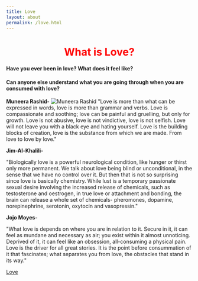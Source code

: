 ```yaml
---
title: Love
layout: about
permalink: /love.html
---
```

# **<center><font color="red">What is Love?</font></center>**


#### Have you ever been in **love**? What does it feel like?

#### Can anyone else understand what you are going through when you are consumed with **love**? 


**Muneera Rashid-**
![Muneera Rashid](/assets/images/MRashida.webp)
"Love is more than what can be expressed in words, love is more than grammar and verbs. Love is compassionate and soothing; love can be painful and gruelling, but only for growth. Love is not abusive, love is not vindictive, love is not selfish. Love will not leave you with a black eye and hating yourself. Love is the building blocks of creation, love is the substance from which we are made. From love to love by love."


**Jim-Al-Khalili-**

"Biologically love is a powerful neurological condition, like hunger or thirst only more permanent. We talk about love being blind or unconditional, in the sense that we have no control over it. But then that is not so surprising since love is basically chemistry. While lust is a temporary passionate sexual desire involving the increased release of chemicals, such as testosterone and oestrogen, in true love or attachment and bonding, the brain can release a whole set of chemicals- pheromones, dopamine, norepinephrine, serotonin, oxytocin and vasopressin."


**Jojo Moyes-**

"What love is depends on where you are in relation to it. Secure in it, it can feel as mundane and necessary as air; you exist within it almost unnoticing. Deprived of it, it can feel like an obsession, all-consuming a physical pain. Love is the driver for all great stories. It is the point before consummation of it that fascinates; what separates you from love, the obstacles that stand in its way."

[Love]((https://cdn.theguardian.tv/mainwebsite/2013/11/21/131121Marriedcouple-16x9.mp4))
